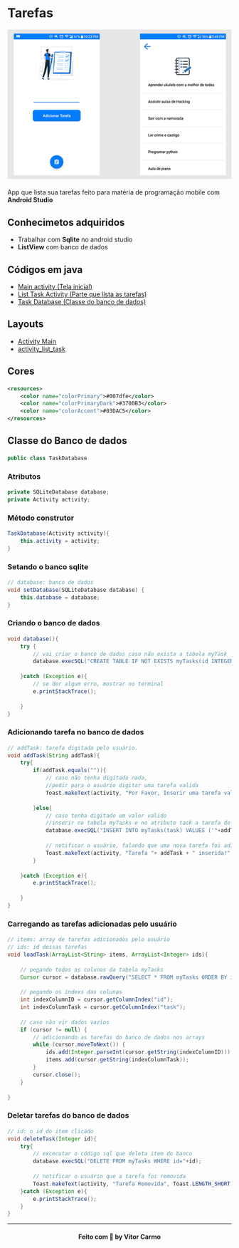 # Tarefas 
<h4 align="center">
    <img src="readme/screens.png"/>
</h4>
App que lista sua tarefas feito para matéria de programação mobile com <b>Android Studio</b>

## Conhecimetos adquiridos
* Trabalhar com **Sqlite** no android studio
* **ListView** com banco de dados 

## Códigos em java
* [Main activity (Tela inicial)](app\src\main\java\com\example\task\MainActivity.java)
* [List Task Activity (Parte que lista as tarefas)](app\src\main\java\com\example\task\ListTaskActivity.java)
* [Task Database (Classe do banco de dados)](app\src\main\java\com\example\task\TaskDatabase.java)

## Layouts
* [Activity Main](app\src\main\res\layout\activity_main.xml)
* [activity_list_task](app\src\main\res\layout\activity_list_task.xml)

## Cores 
```xml
<resources>
    <color name="colorPrimary">#007dfe</color>
    <color name="colorPrimaryDark">#3700B3</color>
    <color name="colorAccent">#03DAC5</color>
</resources>
```


## Classe do Banco de dados
```java
public class TaskDatabase
```

### Atributos 
```java
private SQLiteDatabase database;
private Activity activity;
```

### Método construtor
```java
TaskDatabase(Activity activity){
    this.activity = activity;
}
```

### Setando o banco sqlite
```java
// database: banco de dados
void setDatabase(SQLiteDatabase database) {
    this.database = database;
}
```

### Criando o banco de dados 
```java
void database(){
    try {
        // vai criar o banco de dados caso não exista a tabela myTask
        database.execSQL("CREATE TABLE IF NOT EXISTS myTasks(id INTEGER PRIMARY KEY AUTOINCREMENT, task VARCHAR)");

    }catch (Exception e){
        // se der algum erro, mostrar no terminal
        e.printStackTrace();

    }
}

``` 
### Adicionando tarefa no banco de dados
```java
// addTask: tarefa digitada pelo usuário.
void addTask(String addTask){
    try{
        if(addTask.equals("")){
            // caso não tenha digitado nada, 
            //pedir para o usuário digitar uma tarefa valida
            Toast.makeText(activity, "Por Favor, Inserir uma tarefa valida", Toast.LENGTH_SHORT).show();

        }else{
            // caso tenha digitado um valor valido
            //inserir na tabela myTasks e no atributo task a tarefa do usuário
            database.execSQL("INSERT INTO myTasks(task) VALUES ('"+addTask+"')");

            // notificar o usuário, falando que uma nova tarefa foi adicionada
            Toast.makeText(activity, "Tarefa "+ addTask + " inserida!", Toast.LENGTH_SHORT).show();
        }

    }catch (Exception e){
        e.printStackTrace();

    }
}
```

### Carregando as tarefas adicionadas pelo usuário
```java
// items: array de tarefas adicionados pelo usuário
// ids: id dessas tarefas 
void loadTask(ArrayList<String> items, ArrayList<Integer> ids){
    
    // pegando todas as colunas da tabela myTasks
    Cursor cursor = database.rawQuery("SELECT * FROM myTasks ORDER BY id DESC", null);

    // pegando os indexs das colunas 
    int indexColumnID = cursor.getColumnIndex("id");
    int indexColumnTask = cursor.getColumnIndex("task");

    // caso não vir dados vazios
    if (cursor != null) {
        // adicionando as tarefas do banco de dados nos arrays
        while (cursor.moveToNext()) {
            ids.add(Integer.parseInt(cursor.getString(indexColumnID)));
            items.add(cursor.getString(indexColumnTask));
        }
        cursor.close();
    }

}
```

### Deletar tarefas do banco de dados
```java
// id: o id do item clicado 
void deleteTask(Integer id){
    try{
        // excecutar o código sql que deleta item do banco
        database.execSQL("DELETE FROM myTasks WHERE id="+id);

        // notificar o usuário que a tarefa foi removida
        Toast.makeText(activity, "Tarefa Removida", Toast.LENGTH_SHORT).show();
    }catch (Exception e){
        e.printStackTrace();
    }
}
```

___
<h4 align="center">
    Feito com 💜 by  Vitor Carmo
</h4>